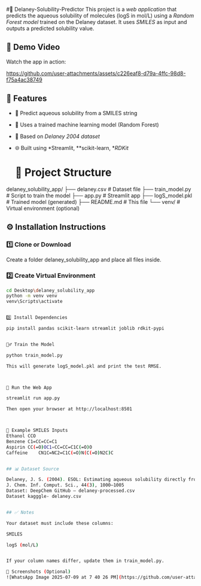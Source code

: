 #🧪  Delaney-Solubility-Predictor
This project is a *web application* that predicts the aqueous solubility of molecules (logS in mol/L) using a *Random Forest model* trained on the Delaney dataset. It uses *SMILES* as input and outputs a predicted solubility value.

## 🎥 Demo Video
Watch the app in action:  

https://github.com/user-attachments/assets/c226eaf8-d79a-4ffc-98d8-f75a4ac38749

## 🚀 Features

- 🔬 Predict aqueous solubility from a SMILES string
- 🧠 Uses a trained machine learning model (Random Forest)
- 🧾 Based on *Delaney 2004 dataset*
- 🌐 Built using *Streamlit, **scikit-learn, **RDKit*

  # 📁 Project Structure

delaney_solubility_app/ ├── delaney.csv            # Dataset file ├── train_model.py         # Script to train the model ├── app.py                 # Streamlit app ├── logS_model.pkl         # Trained model (generated) ├── README.md              # This file └── venv/                  # Virtual environment (optional)

## ⚙️ Installation Instructions

### 1️⃣ Clone or Download

Create a folder delaney_solubility_app and place all files inside.

### 2️⃣ Create Virtual Environment

```bash
cd Desktop\delaney_solubility_app
python -m venv venv
venv\Scripts\activate


3️⃣ Install Dependencies

pip install pandas scikit-learn streamlit joblib rdkit-pypi


🏋️‍♂️ Train the Model

python train_model.py

This will generate logS_model.pkl and print the test RMSE.



🚀 Run the Web App

streamlit run app.py

Then open your browser at http://localhost:8501



🧪 Example SMILES Inputs
Ethanol	CCO
Benzene	C1=CC=CC=C1
Aspirin	CC(=O)OC1=CC=CC=C1C(=O)O
Caffeine	CN1C=NC2=C1C(=O)N(C(=O)N2C)C


## 📊 Dataset Source

Delaney, J. S. (2004). ESOL: Estimating aqueous solubility directly from molecular structure.
J. Chem. Inf. Comput. Sci., 44(3), 1000–1005
Dataset: DeepChem GitHub – delaney-processed.csv
Dataset kagggle- delaney.csv


## ✅ Notes

Your dataset must include these columns:

SMILES

logS (mol/L)


If your column names differ, update them in train_model.py.

📸 Screenshots (Optional)
![WhatsApp Image 2025-07-09 at 7 40 26 PM](https://github.com/user-attachments/assets/7b739ea2-bfe1-4f6b-878c-c33735a73a6d)






